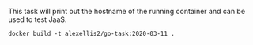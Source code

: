 This task will print out the hostname of the running container and can be used to test JaaS.

```
docker build -t alexellis2/go-task:2020-03-11 .
```

